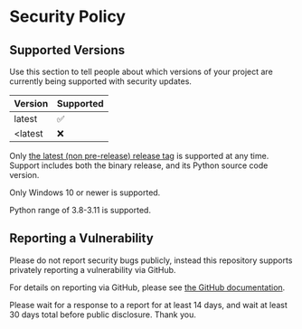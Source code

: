 # Security Policy

## Supported Versions

Use this section to tell people about which versions of your project are
currently being supported with security updates.

| Version | Supported          |
| ------- | ------------------ |
| latest  | :white_check_mark: |
| <latest | :x:                |

Only [the latest (non pre-release) release tag](https://github.com/Rainyan/nt-hammer-bootstrap/releases/latest) is supported at any time.
Support includes both the binary release, and its Python source code version.

Only Windows 10 or newer is supported.

Python range of 3.8-3.11 is supported.

## Reporting a Vulnerability

Please do not report security bugs publicly, instead this repository supports privately reporting a vulnerability via GitHub.

For details on reporting via GitHub, please see [the GitHub documentation](https://docs.github.com/en/code-security/security-advisories/guidance-on-reporting-and-writing/privately-reporting-a-security-vulnerability).

Please wait for a response to a report for at least 14 days, and wait at least 30 days total before public disclosure. Thank you.
